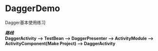 # DaggerDemo
Dagger基本使用练习

***路线***    
    __DaggerActivity --> TestBean --> DaggerPresenter --> ActivityModule --> ActivityComponent(Make Project) -->
    DaggerActivity__

